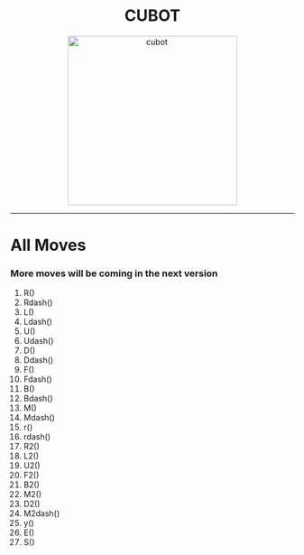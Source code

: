 
<h1 align="center">CUBOT</h1>

<p align="center">
  <img width="300" src="https://cdn.discordapp.com/attachments/812010624301269012/846043080104607744/output-onlinepngtools.png" alt="cubot">
</p>
<hr> 



# All Moves 
### More moves will be coming in the next version 

1. R() 
2. Rdash() 
3. L() 
4. Ldash() 
5. U() 
6. Udash()
7. D()
8. Ddash()
9. F()
10. Fdash()
11. B()
12. Bdash()
13. M()
14. Mdash()
15. r()
16. rdash()
17. R2()
18. L2()
19. U2() 
20. F2()
21. B2()
22. M2()
23. D2()
24. M2dash()
25. y()
26. E()
27. S()

     
